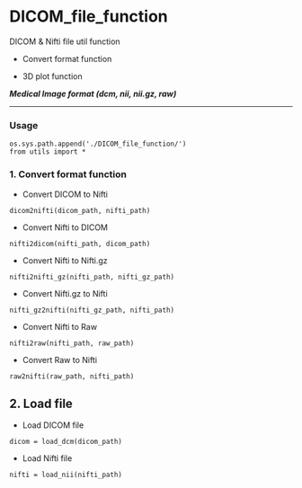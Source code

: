 # DICOM_file_function


DICOM & Nifti file util function

* Convert format function

* 3D plot function


***Medical Image format (dcm, nii, nii.gz, raw)***



---

### Usage

```
os.sys.path.append('./DICOM_file_function/')
from utils import *
```

### 1. Convert format function

* Convert DICOM to Nifti

```
dicom2nifti(dicom_path, nifti_path)
```

* Convert Nifti to DICOM

```
nifti2dicom(nifti_path, dicom_path)
```

* Convert Nifti to Nifti.gz

```
nifti2nifti_gz(nifti_path, nifti_gz_path)
```

* Convert Nifti.gz to Nifti

```
nifti_gz2nifti(nifti_gz_path, nifti_path)
```

* Convert Nifti to Raw

```
nifti2raw(nifti_path, raw_path)
```

* Convert Raw to Nifti

```
raw2nifti(raw_path, nifti_path)
```



## 2. Load file

* Load DICOM file

```
dicom = load_dcm(dicom_path)
```

* Load Nifti file

```
nifti = load_nii(nifti_path)
```







